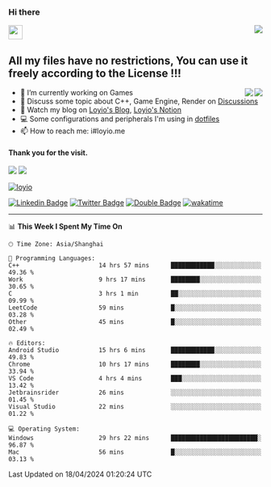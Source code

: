 <h3 align="left">Hi there</h3>
<img src='https://em-content.zobj.net/source/animated-noto-color-emoji/356/waving-hand_light-skin-tone_1f44b-1f3fb_1f3fb.gif' width='28' />
<a align="right" href="https://github.com/loyio/loyio/blob/master/STAR/README.md"><img align="right" src="https://img.shields.io/badge/LOYIO-STAR-green" /></a>

## All my files have no restrictions, You can use it freely according to the License !!!

<a href="https://github.com/loyio#gh-light-mode-only">
     <img align="right"  src="https://loy-readme.vercel.app/api/top-langs/?username=loyio&langs_count=6&hide=css,html,jupyter%20notebook" />
</a>

<a href="https://github.com/loyio#gh-dark-mode-only">
  <img align="right"  src="https://loy-readme.vercel.app/api/top-langs/?username=loyio&langs_count=6&theme=slateorange&hide=css,html,jupyter%20notebook" />
</a>



- 🔭 I’m currently working on Games
- 💬 Discuss some topic about C++, Game Engine, Render on [Discussions](https://github.com/loyio/loyio/discussions)
- 📔 Watch my blog on [Loyio's Blog](https://loyio.me), [Loyio's Notion](https://loyio.notion.site/loyio/Loyio-s-Dashboard-2f56bd29222a445ea9d9e8802a1ac83b)
- 💻 Some configurations and peripherals I'm using in [dotfiles](https://github.com/loyio/dotfiles)
- 📫 How to reach me: i#loyio.me


#### Thank you for the visit.
<img src="http://profile-counter.glitch.me/loyio/count.svg" />

<img src="https://loy-readme.vercel.app/api?username=loyio&show_icons=true&hide=stars&include_all_commits=true&hide_title=true&theme=slateorange" />

     

[![loyio](https://github-profile-trophy.vercel.app/?username=loyio&theme=onedark&column=4)](https://github.com/loyio)

[![Linkedin Badge](https://img.shields.io/badge/-@loyio-0077b5?style=flat-square&logo=Linkedin&logoColor=white&labelColor=0077b5&link=https://www.linkedin.com/in/loyio-hex-363172158/)](https://www.linkedin.com/in/loyio-hex-363172158/)
[![Twitter Badge](https://img.shields.io/badge/-@loyiome-000000?style=flat-square&labelColor=000000&logo=x&logoColor=white&link=https://twitter.com/loyiome)](https://twitter.com/loyiome)
[![Double Badge](https://img.shields.io/badge/@loyio-007722?style=flat&logo=Douban&logoColor=white)](https://www.douban.com/people/susmote)
[![wakatime](https://wakatime.com/badge/user/c0ddc104-5a20-41d1-ab9a-c4d9ea20a4d9.svg)](https://wakatime.com/@c0ddc104-5a20-41d1-ab9a-c4d9ea20a4d9)

-------
<!--START_SECTION:waka-->
📊 **This Week I Spent My Time On** 

```text
🕑︎ Time Zone: Asia/Shanghai

💬 Programming Languages: 
C++                      14 hrs 57 mins      ████████████░░░░░░░░░░░░░   49.36 % 
Work                     9 hrs 17 mins       ████████░░░░░░░░░░░░░░░░░   30.65 % 
C                        3 hrs 1 min         ██░░░░░░░░░░░░░░░░░░░░░░░   09.99 % 
LeetCode                 59 mins             █░░░░░░░░░░░░░░░░░░░░░░░░   03.28 % 
Other                    45 mins             █░░░░░░░░░░░░░░░░░░░░░░░░   02.49 % 

🔥 Editors: 
Android Studio           15 hrs 6 mins       ████████████░░░░░░░░░░░░░   49.83 % 
Chrome                   10 hrs 17 mins      ████████░░░░░░░░░░░░░░░░░   33.94 % 
VS Code                  4 hrs 4 mins        ███░░░░░░░░░░░░░░░░░░░░░░   13.42 % 
Jetbrainsrider           26 mins             ░░░░░░░░░░░░░░░░░░░░░░░░░   01.45 % 
Visual Studio            22 mins             ░░░░░░░░░░░░░░░░░░░░░░░░░   01.22 % 

💻 Operating System: 
Windows                  29 hrs 22 mins      ████████████████████████░   96.87 % 
Mac                      56 mins             █░░░░░░░░░░░░░░░░░░░░░░░░   03.13 % 
```


 Last Updated on 18/04/2024 01:20:24 UTC
<!--END_SECTION:waka-->
